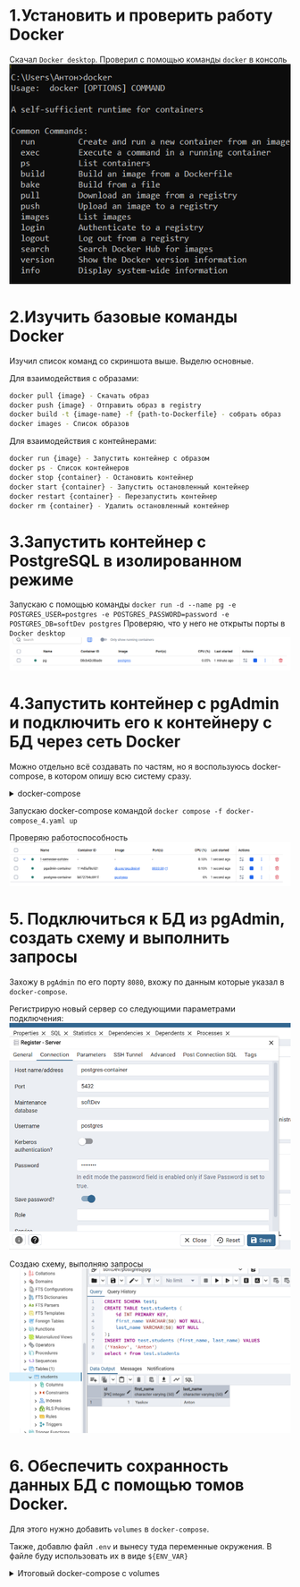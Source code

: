 # 1.Установить и проверить работу Docker

Скачал `Docker desktop`. Проверил с помощью команды `docker` в консоль
![1](images/image.png)

# 2.Изучить базовые команды Docker

Изучил список команд со скриншота выше. Выделю основные.

Для взаимодействия с образами:
```bash
docker pull {image} - Скачать образ
docker push {image} - Отправить образ в registry
docker build -t {image-name} -f {path-to-Dockerfile} - собрать образ
docker images - Список образов
```
Для взаимодействия с контейнерами:
```bash
docker run {image} - Запустить контейнер с образом 
docker ps - Список контейнеров
docker stop {container} - Остановить контейнер
docker start {container} - Запустить остановленный контейнер
docker restart {container} - Перезапустить контейнер
docker rm {container} - Удалить остановленный контейнер
```

# 3.Запустить контейнер с PostgreSQL в изолированном режиме

Запускаю с помощью команды
`docker run -d --name pg -e POSTGRES_USER=postgres -e POSTGRES_PASSWORD=password -e POSTGRES_DB=softDev postgres`
Проверяю, что у него не открыты порты в `Docker desktop`
![alt text](images/image_3.png)

# 4.Запустить контейнер с pgAdmin и подключить его к контейнеру с БД через сеть Docker

Можно отдельно всё создавать по частям, но я воспользуюсь docker-compose, в котором опишу всю систему сразу.

<details>
    <summary>docker-compose</summary>

```docker
services:
  postgres:
    image: postgres
    container_name: postgres-container
    environment:
      POSTGRES_USER: postgres
      POSTGRES_PASSWORD: password
      POSTGRES_DB: softDev
    networks:
      - pg-network

  pgadmin:
    image: dpage/pgadmin4
    container_name: pgadmin-container
    environment:
      PGADMIN_DEFAULT_EMAIL: p@p.p
      PGADMIN_DEFAULT_PASSWORD: password
    ports:
      - "8080:80"
    networks:
      - pg-network
    depends_on:
      - postgres

networks:
  pg-network:
    driver: bridge
```
</details>

Запускаю docker-compose командой `docker compose -f docker-compose_4.yaml up`

Проверяю работоспособность
![alt text](images/image_4.png)

# 5. Подключиться к БД из pgAdmin, создать схему и выполнить запросы

Захожу в `pgAdmin` по его порту `8080`, вхожу по данным которые указал в `docker-compose`.

Регистрирую новый сервер со следующими параметрами подключения:
![alt text](images/image_5.png)

Создаю схему, выполняю запросы
![alt text](images/image_5_2.png)

# 6. Обеспечить сохранность данных БД с помощью томов Docker.

Для этого нужно добавить `volumes` в `docker-compose`.

Также, добавлю файл `.env` и вынесу туда переменные окружения. В файле буду использовать их в виде `${ENV_VAR}`

<details>
<summary>Итоговый docker-compose с volumes</summary>

```docker
services:
  postgres:
    image: postgres
    container_name: postgres-container
    environment:
      POSTGRES_USER: $POSTGRES_USER
      POSTGRES_PASSWORD: $POSTGRES_PASSWORD
      POSTGRES_DB: $POSTGRES_DB
    networks:
      - pg-network
    volumes:
      - postgres_data:/var/lib/postgresql/data <-- Нужно добавить сюда

  pgadmin:
    image: dpage/pgadmin4
    container_name: pgadmin-container
    environment:
      PGADMIN_DEFAULT_EMAIL: $PGADMIN_DEFAULT_EMAIL
      PGADMIN_DEFAULT_PASSWORD: $PGADMIN_DEFAULT_PASSWORD
    ports:
      - "8080:80"
    networks:
      - pg-network
    depends_on:
      - postgres

networks:
  pg-network:
    driver: bridge

volumes: 
  postgres_data: <-- И сюда
```

</details>